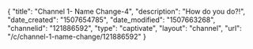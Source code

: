 {
    "title": "Channel 1- Name Change-4",
    "description": "How do you do?!",
    "date_created": "1507654785",
    "date_modified": "1507663268",
    "channelid": "121886592",
    "type": "captivate",
    "layout": "channel",
    "url": "\/c\/channel-1-name-change\/121886592"
}